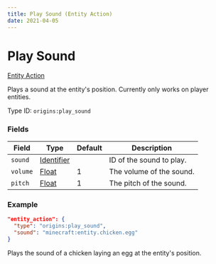 ```yaml
---
title: Play Sound (Entity Action)
date: 2021-04-05
---
```


# Play Sound

[Entity Action](../entity_actions.md)

Plays a sound at the entity's position. Currently only works on player entities.

Type ID: `origins:play_sound`

### Fields

Field  | Type | Default | Description
-------|------|---------|-------------
`sound` | [Identifier](../data_types/identifier.md) | | ID of the sound to play.
`volume` | [Float](../data_types/float.md) | 1 | The volume of the sound.
`pitch` | [Float](../data_types/float.md) | 1 | The pitch of the sound.


### Example
```json
"entity_action": {
  "type": "origins:play_sound",
  "sound": "minecraft:entity.chicken.egg"
}
```
Plays the sound of a chicken laying an egg at the entity's position.
